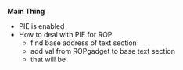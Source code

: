 **Main Thing**
- PIE is enabled
- How to deal with PIE for ROP
	- find base address of text section
	- add val from ROPgadget to base text section
	- that will be 